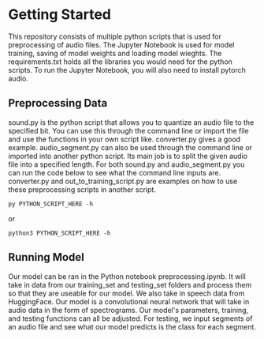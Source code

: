 # Getting Started
This repository consists of multiple python scripts that is used for preprocessing of audio files. 
The Jupyter Notebook is used for model training, saving of model weights and loading model wieghts.
The requirements.txt holds all the libraries you would need for the python scripts. To run the Jupyter
Notebook, you will also need to install pytorch audio.

## Preprocessing Data
sound.py is the python script that allows you to quantize an audio file to the specified bit. You can 
use this through the command line or import the file and use the functions in your own script like. 
converter.py gives a good example. audio_segment.py can also be used through the command line or imported 
into another python script. Its main job is to split the given audio file into a specified length. For
both sound.py and audio_segment.py you can run the code below to see what the command line inputs are.
converter.py and out_to_training_script.py are examples on how to use these preprocessing scripts in another
script.

```
py PYTHON_SCRIPT_HERE -h
```
or
```
python3 PYTHON_SCRIPT_HERE -h
```

## Running Model
Our model can be ran in the Python notebook preprocessing.ipynb. It will take in data from our training_set and testing_set folders and process them so
that they are useable for our model. We also take in speech data from HuggingFace. Our model is a convolutional neural network that will take in audio
data in the form of spectrograms. Our model's parameters, training, and testing functions can all be adjusted. For testing, we input segments of an audio file
and see what our model predicts is the class for each segment.
